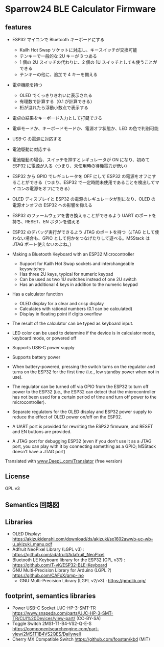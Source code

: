 # Sparrow24 BLE Calculator Firmware

## features

- ESP32 マイコンで Bluetooth キーボードにする
  - Kailh Hot Swap ソケットに対応し、キースイッチが交換可能
  - テンキーで一般的な 2U キーが 3 つある
  - 1 個の 2U スイッチの代わりに、2 個の 1U スイッチとしても使うことができる
  - テンキーの他に、追加で 4 キーを備える
- 電卓機能を持つ
  - OLED でくっきりきれいに表示される
  - 有理数で計算する（0.1 が計算できる）
  - 桁が溢れたら浮動小数点で表示する
- 電卓の結果をキーボード入力として打鍵できる
- 電卓モードか、キーボードモードか、電源オフ状態か、LED の色で判別可能
- USB-C の電源に対応する
- 電池駆動に対応する
- 電池駆動の場合、スイッチを押すとレギュレータが ON になり、初めて ESP32 に電源が入る（つまり、未使用時の待機電力が低い）
- ESP32 から GPIO でレギュレータを OFF にして ESP32 の電源をオフにすることができる（つまり、ESP32 で一定時間未使用であることを検出してマイコンの電源をオフにできる）
- OLED ディスプレイと ESP32 の電源のレギュレータが別になり、OLED の電源オンオフの ESP32 への影響を抑える
- ESP32 のファームウェアを書き換えることができるよう UART のポートを持ち、RESET、EN ボタンを備える
- ESP32 のデバッグ実行ができるよう JTAG のポートを持つ（JTAG として使わない場合も、GPIO として何かをつなげたりして遊べる。M5Stack は JTAG ポート使えないのよね。）

- Making a Bluetooth Keyboard with an ESP32 Microcontroller
  - Support for Kailh Hot Swap sockets and interchangeable keyswitches
  - Has three 2U keys, typical for numeric keypad
  - Can be used as two 1U switches instead of one 2U switch
  - Has an additional 4 keys in addition to the numeric keypad
- Has a calculator function
  - OLED display for a clear and crisp display
  - Calculates with rational numbers (0.1 can be calculated)
  - Display in floating point if digits overflow
- The result of the calculator can be typed as keyboard input.
- LED color can be used to determine if the device is in calculator mode, keyboard mode, or powered off
- Supports USB-C power supply
- Supports battery power
- When battery-powered, pressing the switch turns on the regulator and turns on the ESP32 for the first time (i.e., low standby power when not in use).
- The regulator can be turned off via GPIO from the ESP32 to turn off power to the ESP32 (i.e., the ESP32 can detect that the microcontroller has not been used for a certain period of time and turn off power to the microcontroller).
- Separate regulators for the OLED display and ESP32 power supply to reduce the effect of OLED power on/off on the ESP32.
- A UART port is provided for rewriting the ESP32 firmware, and RESET and EN buttons are provided.
- A JTAG port for debugging ESP32 (even if you don't use it as a JTAG port, you can play with it by connecting something as a GPIO; M5Stack doesn't have a JTAG port)

Translated with www.DeepL.com/Translator (free version)

## License

GPL v3

## Semantics 回路図

## Libraries

- OLED Display: https://akizukidenshi.com/download/ds/akizuki/so1602awwb-uc-wb-u_akizuki_manu.pdf
- Adfruit NeoPixel Library (LGPL v3) : https://github.com/adafruit/Adafruit_NeoPixel
- Bluetooth LE Keyboard library for the ESP32 (GPL v3?) : https://github.com/T-vK/ESP32-BLE-Keyboard
- GNU Multi-Precision Library for Arduino (LGPL ?) https://github.com/CAFxX/gmp-ino
  - GNU Multi-Precision Library (LGPL v2/v3) : https://gmplib.org/

## footprint, semantics libraries

- Power USB-C Socket UJC-HP-3-SMT-TR https://www.snapeda.com/parts/UJC-HP-3-SMT-TR/CUI%20Devices/view-part/ (CC-BY-SA)
- Toggle Switch 2MS1-T1-B4-VS2-Q-E-S https://componentsearchengine.com/part-view/2MS1T1B4VS2QES/Dailywell
- Cherry MX Compatible Switch https://github.com/foostan/kbd (MIT)
